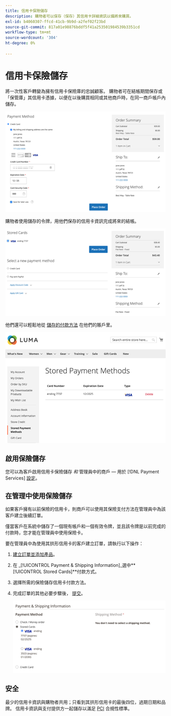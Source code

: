 ```yaml
---
title: 信用卡保險儲存
description: 購物者可以保存（保存）其信用卡詳細資訊以備將來購買。
exl-id: b4060307-ffcd-41cb-9b9d-a2fef02f23bd
source-git-commit: 817a01e98876bddf5f41a253501984539b3351cd
workflow-type: tm+mt
source-wordcount: '304'
ht-degree: 0%

---
```


# 信用卡保險儲存

將一次性客戶轉變為擁有信用卡保險庫的忠誠顧客。 購物者可在結帳期間保存或「保管庫」其信用卡憑據，以便在以後購買相同或其他商戶時，在同一商戶帳戶內儲存。

![保存信用卡供以後使用](assets/save-card-for-later.png)

購物者使用儲存的令牌，用他們保存的信用卡資訊完成將來的結帳。

![將儲存的憑據用於將來的購買](assets/use-stored-card.png)

他們還可以輕鬆地從 [儲存的付款方法](https://docs.magento.com/user-guide/customers/account-dashboard-stored-payment-methods.html) 在他們的賬戶里。

![在我的帳戶中儲存的付款方法](assets/stored-payment-methods.png)

## 啟用保險儲存

您可以為客戶啟用信用卡保險儲存 _和_ 管理員中的商戶 — 用於 [!DNL Payment Services] [設定](settings.md#card-vaulting)。

## 在管理中使用保險儲存

如果客戶擁有以前保險的信用卡，則商戶可以使用其保險支付方法在管理員中為該客戶建立後續訂單。

僅當客戶在系統中儲存了一個現有帳戶和一個有效令牌，並且該令牌是以前完成的付款時，您才能在管理員中使用保險卡。

要在管理員中為使用其拱形信用卡的客戶建立訂單，請執行以下操作：

1. [建立訂單並添加產品](https://experienceleague.adobe.com/docs/commerce-admin/stores-sales/point-of-purchase/assist/customer-account-create-order.html)。
1. 在 _[!UICONTROL Payment & Shipping Information]_選中&#x200B;**[!UICONTROL Stored Cards]**付款方式。
1. 選擇所需的保險儲存信用卡付款方法。
1. 完成訂單的其他必要步驟後， [提交](https://experienceleague.adobe.com/docs/commerce-admin/stores-sales/point-of-purchase/assist/customer-account-create-order.html?lang=en#step-3%3A-submit-the-order)。

   ![在管理員中為客戶使用保險卡](assets/admin-vaultedcard.png)

## 安全

最少的信用卡資訊與購物者共用；只看到其拱形信用卡的最後四位，過期日期和品牌。 信用卡資訊與支付提供方一起儲存以滿足 [PCI](security.md#PCI-compliance) 合規性標準。
